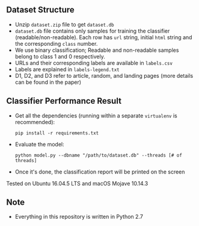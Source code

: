 ## Dataset Structure

- Unzip `dataset.zip` file to get `dataset.db`
- `dataset.db` file contains only samples for training the classifier (readable/non-readable). Each row has `url` string, initial `html` string and the corresponding `class` number.
- We use binary classification; Readable and non-readable samples belong to class 1 and 0 respectively. 
- URLs and their corresponding labels are available in `labels.csv`
- Labels are explained in `labels-legend.txt` 
- D1, D2, and D3 refer to article, random, and landing pages (more details can be found in the paper)

## Classifier Performance Result

- Get all the dependencies (running within a separate `virtualenv` is recommended):

    ```pip install -r requirements.txt```
- Evaluate the model:

     ```python model.py --dbname "/path/to/dataset.db" --threads [# of threads]```
- Once it's done, the classification report will be printed on the screen

Tested on Ubuntu 16.04.5 LTS and macOS Mojave 10.14.3

## Note

- Everything in this repository is written in Python 2.7

